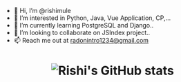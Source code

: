 - 👋 Hi, I’m @rishimule
- 👀 I’m interested in Python, Java, Vue Application, CP,...
- 🌱 I’m currently learning PostgreSQL and  Django..
- 💞️ I’m looking to collaborate on JSIndex  project..
- 📫 Reach me out at radonintro1234@gmail.com

<!---
rishi/rishi is a ✨ special ✨ repository because its `README.md` (this file) appears on your GitHub profile.
You can click the Preview link to take a look at your changes.
--->

<h1 align="center">

![Rishi's GitHub stats](https://github-readme-stats.vercel.app/api?username=rishimule)

</h1>
